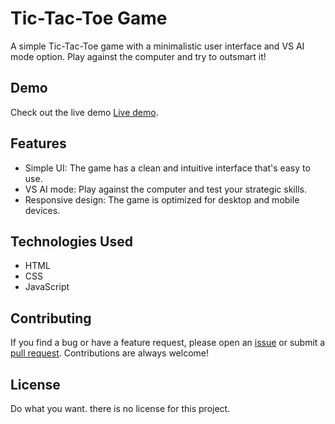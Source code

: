 # Tic-Tac-Toe Game

A simple Tic-Tac-Toe game with a minimalistic user interface and VS AI mode option. Play against the computer and try to outsmart it!

## Demo

Check out the live demo [Live demo](https://rahhaly.github.io/tic-tac-toe/).

## Features

- Simple UI: The game has a clean and intuitive interface that's easy to use.
- VS AI mode: Play against the computer and test your strategic skills.
- Responsive design: The game is optimized for desktop and mobile devices.

## Technologies Used

- HTML
- CSS
- JavaScript

## Contributing

If you find a bug or have a feature request, please open an [issue](https://github.com/rahhaly/tic-tac-toe/issues) or submit a [pull request](https://github.com/rahhaly/tic-tac-toe/pulls). Contributions are always welcome!

## License

Do what you want. there is no license for this project.
